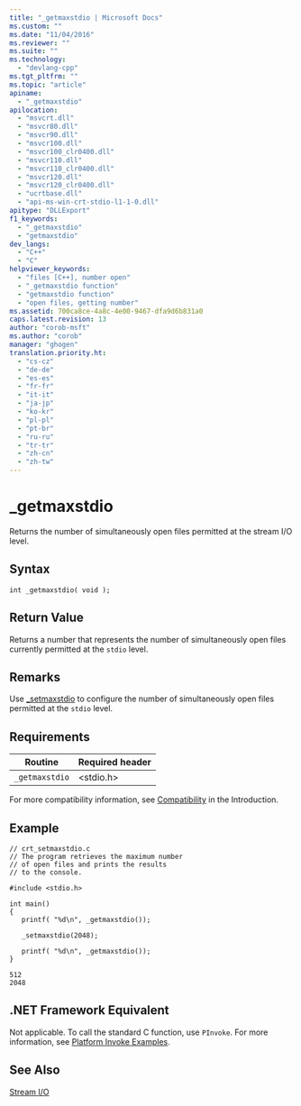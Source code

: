 ```yaml
---
title: "_getmaxstdio | Microsoft Docs"
ms.custom: ""
ms.date: "11/04/2016"
ms.reviewer: ""
ms.suite: ""
ms.technology: 
  - "devlang-cpp"
ms.tgt_pltfrm: ""
ms.topic: "article"
apiname: 
  - "_getmaxstdio"
apilocation: 
  - "msvcrt.dll"
  - "msvcr80.dll"
  - "msvcr90.dll"
  - "msvcr100.dll"
  - "msvcr100_clr0400.dll"
  - "msvcr110.dll"
  - "msvcr110_clr0400.dll"
  - "msvcr120.dll"
  - "msvcr120_clr0400.dll"
  - "ucrtbase.dll"
  - "api-ms-win-crt-stdio-l1-1-0.dll"
apitype: "DLLExport"
f1_keywords: 
  - "_getmaxstdio"
  - "getmaxstdio"
dev_langs: 
  - "C++"
  - "C"
helpviewer_keywords: 
  - "files [C++], number open"
  - "_getmaxstdio function"
  - "getmaxstdio function"
  - "open files, getting number"
ms.assetid: 700ca8ce-4a8c-4e00-9467-dfa9d6b831a0
caps.latest.revision: 13
author: "corob-msft"
ms.author: "corob"
manager: "ghogen"
translation.priority.ht: 
  - "cs-cz"
  - "de-de"
  - "es-es"
  - "fr-fr"
  - "it-it"
  - "ja-jp"
  - "ko-kr"
  - "pl-pl"
  - "pt-br"
  - "ru-ru"
  - "tr-tr"
  - "zh-cn"
  - "zh-tw"
---
```

# _getmaxstdio
Returns the number of simultaneously open files permitted at the stream I/O level.  
  
## Syntax  
  
```  
int _getmaxstdio( void );  
```  
  
## Return Value  
 Returns a number that represents the number of simultaneously open files currently permitted at the `stdio` level.  
  
## Remarks  
 Use [_setmaxstdio](../../c-runtime-library/reference/setmaxstdio.md) to configure the number of simultaneously open files permitted at the `stdio` level.  
  
## Requirements  
  
|Routine|Required header|  
|-------------|---------------------|  
|`_getmaxstdio`|\<stdio.h>|  
  
 For more compatibility information, see [Compatibility](../../c-runtime-library/compatibility.md) in the Introduction.  
  
## Example  
  
```  
// crt_setmaxstdio.c  
// The program retrieves the maximum number  
// of open files and prints the results  
// to the console.  
  
#include <stdio.h>  
  
int main()  
{  
   printf( "%d\n", _getmaxstdio());  
  
   _setmaxstdio(2048);  
  
   printf( "%d\n", _getmaxstdio());  
}  
```  
  
```Output  
512  
2048  
```  
  
## .NET Framework Equivalent  
 Not applicable. To call the standard C function, use `PInvoke`. For more information, see [Platform Invoke Examples](http://msdn.microsoft.com/Library/15926806-f0b7-487e-93a6-4e9367ec689f).  
  
## See Also  
 [Stream I/O](../../c-runtime-library/stream-i-o.md)
